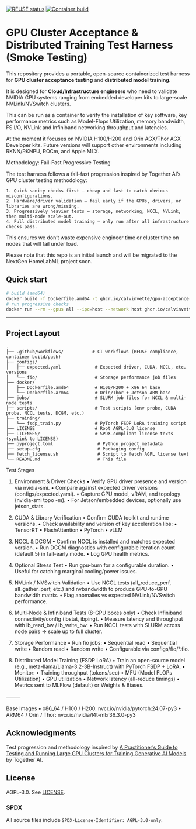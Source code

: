 <!-- SPDX-License-Identifier: AGPL-3.0-only -->
[![REUSE status](../../actions/workflows/reuse.yml/badge.svg)](../../actions/workflows/reuse.yml)
[![Container build](../../actions/workflows/build-push.yml/badge.svg)](../../actions/workflows/build-push.yml)

# GPU Cluster Acceptance & Distributed Training Test Harness (Smoke Testing)

This repository provides a portable, open-source containerized test harness for **GPU cluster acceptance testing** and **distributed model training**.  

It is designed for **Cloud/Infrastructure engineers** who need to validate NVIDIA GPU systems ranging from embedded developer kits to large-scale NVLink/NVSwitch clusters.

This can be run as a container to verify the installation of key software, key performance metrics
such as Model-Flops Utilization, memory bandwidth, FS I/O, NVLink and Infiniband networking throughput and latencies.

At the moment it focuses on NVIDIA H100/H200 and Orin AGX/Thor AGX Developer kits. Future versions
will support other environments including RKNN/RKNPU, ROCm, and Apple MLX.

Methodology: Fail-Fast Progressive Testing

The test harness follows a fail-fast progression inspired by Together AI’s GPU cluster testing methodology:

	1. Quick sanity checks first — cheap and fast to catch obvious misconfigurations.
	2. Hardware/driver validation — fail early if the GPUs, drivers, or libraries are wrong/missing.
	3. Progressively heavier tests — storage, networking, NCCL, NVLink, then multi-node scale-out.
	4. Full distributed model training — only run after all infrastructure checks pass.

This ensures we don’t waste expensive engineer time or cluster time on nodes that will fail under load.

Please note that this repo is an initial launch and will be migrated to the NextGen HomeLabML project soon.

## Quick start
```bash
# build (amd64)
docker build -f Dockerfile.amd64 -t ghcr.io/calvinvette/gpu-acceptance-testing:amd64-local .
# run progressive checks
docker run --rm --gpus all --ipc=host --network host ghcr.io/calvinvette/gpu-acceptance-testing:amd64-local   bash -lc 'set -e; ./scripts/00_env_probe.sh && python3 scripts/01_cuda_probe.py &&             ./scripts/02_nccl_probe.sh && ./scripts/03_dcgm_diag.sh &&             ./scripts/04_nvlink_matrix.sh && ./scripts/07_fio.sh'
```


---

## Project Layout

```text
.
├── .github/workflows/           # CI workflows (REUSE compliance, container build/push)
├── configs/
│   ├── expected.yaml             # Expected driver, CUDA, NCCL, etc. versions
│   └── fio/                      # Storage performance job files
├── docker/
│   ├── Dockerfile.amd64          # H100/H200 + x86_64 base
│   └── Dockerfile.arm64          # Orin/Thor + Jetson ARM base
├── jobs/                         # SLURM job files for NCCL & multi-node tests
├── scripts/                      # Test scripts (env probe, CUDA probe, NCCL tests, DCGM, etc.)
├── training/
│   └── fsdp_train.py             # PyTorch FSDP LoRA training script
├── LICENSE                       # Root AGPL-3.0 license
├── LICENSES/                     # SPDX-compliant license texts (symlink to LICENSE)
├── pyproject.toml                 # Python project metadata
├── setup.cfg                      # Packaging config
├── fetch_license.sh               # Script to fetch AGPL license text
└── README.md                      # This file
```


Test Stages

1. Environment & Driver Checks
	•	Verify GPU driver presence and version via nvidia-smi.
	•	Compare against expected driver versions (configs/expected.yaml).
	•	Capture GPU model, vRAM, and topology (nvidia-smi topo -m).
	•	For Jetson/embedded devices, optionally use jetson_stats.

2. CUDA & Library Verification
	•	Confirm CUDA toolkit and runtime versions.
	•	Check availability and version of key acceleration libs:
	•	TensorRT
	•	FlashAttention
	•	PyTorch
	•	vLLM

3. NCCL & DCGM
	•	Confirm NCCL is installed and matches expected version.
	•	Run DCGM diagnostics with configurable iteration count (default 5) in fail-early mode.
	•	Log GPU health metrics.

4. Optional Stress Test
	•	Run gpu-burn for a configurable duration.
	•	Useful for catching marginal cooling/power issues.

5. NVLink / NVSwitch Validation
	•	Use NCCL tests (all_reduce_perf, all_gather_perf, etc.) and nvbandwidth to produce GPU-to-GPU bandwidth matrix.
	•	Flag anomalies vs expected NVLink/NVSwitch performance.

6. Multi-Node & Infiniband Tests (8-GPU boxes only)
	•	Check Infiniband connectivity/config (ibstat, ibping).
	•	Measure latency and throughput with ib_read_bw / ib_write_bw.
	•	Run NCCL tests with SLURM across node pairs → scale up to full cluster.

7. Storage Performance
	•	Run fio jobs:
	•	Sequential read
	•	Sequential write
	•	Random read
	•	Random write
	•	Configurable via configs/fio/*.fio.

8. Distributed Model Training (FSDP LoRA)
	•	Train an open-source model (e.g., meta-llama/Llama-3.2-3B-Instruct) with PyTorch FSDP + LoRA.
	•	Monitor:
	•	Training throughput (tokens/sec)
	•	MFU (Model FLOPs Utilization)
	•	GPU utilization
	•	Network latency (all-reduce timings)
	•	Metrics sent to MLFlow (default) or Weights & Biases.

⸻

Base Images
	•	x86_64 / H100 / H200: nvcr.io/nvidia/pytorch:24.07-py3
	•	ARM64 / Orin / Thor: nvcr.io/nvidia/l4t-ml:r36.3.0-py3



## Acknowledgments
Test progression and methodology inspired by
[A Practitioner’s Guide to Testing and Running Large GPU Clusters for Training Generative AI Models](https://www.together.ai/blog/a-practitioners-guide-to-testing-and-running-large-gpu-clusters-for-training-generative-ai-models) by Together AI.

## License
AGPL‑3.0. See [LICENSE](./LICENSE).

### SPDX
All source files include `SPDX-License-Identifier: AGPL-3.0-only`.
